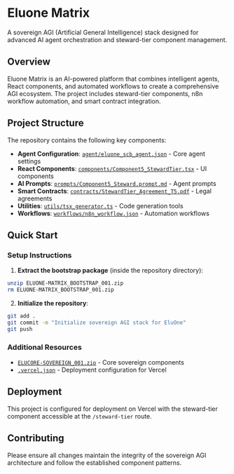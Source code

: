 # Eluone Matrix

A sovereign AGI (Artificial General Intelligence) stack designed for advanced AI agent orchestration and steward-tier component management.

## Overview

Eluone Matrix is an AI-powered platform that combines intelligent agents, React components, and automated workflows to create a comprehensive AGI ecosystem. The project includes steward-tier components, n8n workflow automation, and smart contract integration.

## Project Structure

The repository contains the following key components:

- **Agent Configuration**: [`agent/eluone_scb_agent.json`](./agent/eluone_scb_agent.json) - Core agent settings
- **React Components**: [`components/Component5_StewardTier.tsx`](./components/Component5_StewardTier.tsx) - UI components
- **AI Prompts**: [`prompts/Component5_Steward.prompt.md`](./prompts/Component5_Steward.prompt.md) - Agent prompts
- **Smart Contracts**: [`contracts/StewardTier_Agreement_T5.pdf`](./contracts/StewardTier_Agreement_T5.pdf) - Legal agreements
- **Utilities**: [`utils/tsx_generator.ts`](./utils/tsx_generator.ts) - Code generation tools
- **Workflows**: [`workflows/n8n_workflow.json`](./workflows/n8n_workflow.json) - Automation workflows

## Quick Start

### Setup Instructions

1. **Extract the bootstrap package** (inside the repository directory):

```bash
unzip ELUONE-MATRIX_BOOTSTRAP_001.zip
rm ELUONE-MATRIX_BOOTSTRAP_001.zip
```

2. **Initialize the repository**:

```bash
git add .
git commit -m "Initialize sovereign AGI stack for EluOne"
git push
```

### Additional Resources

- [`ELUCORE-SOVEREIGN_001.zip`](./ELUCORE-SOVEREIGN_001.zip) - Core sovereign components
- [`.vercel.json`](./.vercel.json) - Deployment configuration for Vercel

## Deployment

This project is configured for deployment on Vercel with the steward-tier component accessible at the `/steward-tier` route.

## Contributing

Please ensure all changes maintain the integrity of the sovereign AGI architecture and follow the established component patterns.